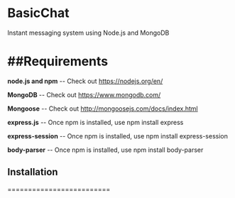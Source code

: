 # BasicChat
Instant messaging system using Node.js and MongoDB

##Requirements
========================
**node.js and npm** -- Check out https://nodejs.org/en/

**MongoDB** -- Check out https://www.mongodb.com/

**Mongoose** -- Check out http://mongoosejs.com/docs/index.html

**express.js** -- Once npm is installed, use
    npm install express
    
**express-session** -- Once npm is installed, use
    npm install express-session
    
**body-parser** -- Once npm is installed, use
    npm install body-parser
    

## Installation
=========================
